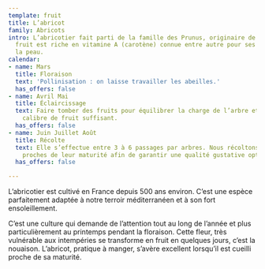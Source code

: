 ```yaml
---
template: fruit
title: L’abricot
family: Abricots
intro: L’abricotier fait parti de la famille des Prunus, originaire de Chine. Son
  fruit est riche en vitamine A (carotène) connue entre autre pour ses bienfaits pour
  la peau.
calendar:
- name: Mars
  title: Floraison
  text: 'Pollinisation : on laisse travailler les abeilles.'
  has_offers: false
- name: Avril Mai
  title: Éclaircissage
  text: Faire tomber des fruits pour équilibrer la charge de l’arbre et obtenir un
    calibre de fruit suffisant.
  has_offers: false
- name: Juin Juillet Août
  title: Récolte
  text: Elle s’effectue entre 3 à 6 passages par arbres. Nous récoltons les fruits
    proches de leur maturité afin de garantir une qualité gustative optimale
  has_offers: false

---
```

L’abricotier est cultivé en France depuis 500 ans environ. C’est une espèce parfaitement adaptée à notre terroir méditerranéen et à son fort ensoleillement. 

C’est une culture qui demande de l’attention tout au long de l’année et plus particulièrement au printemps pendant la floraison. Cette fleur, très vulnérable aux intempéries se transforme en fruit en quelques jours, c’est la nouaison. L’abricot, pratique à manger, s’avère excellent lorsqu’il est cueilli proche de sa maturité.